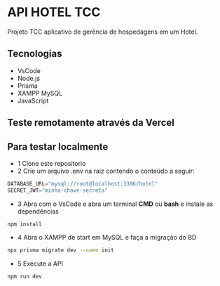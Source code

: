 # API HOTEL TCC
Projeto TCC aplicativo de gerência de hospedagens em um Hotel.

## Tecnologias
- VsCode
- Node.js
- Prisma
- XAMPP MySQL
- JavaScript

## Teste remotamente através da Vercel

## Para testar localmente
- 1 Clone este repositorio
- 2 Crie um arquivo .env na raiz contendo o conteúdo a seguir:
```js
DATABASE_URL="mysql://root@localhost:3306/hotel"
SECRET_JWT="minha-chave-secreta"
```
- 3 Abra com o VsCode e abra um terminal **CMD** ou **bash** e instale as dependências
```
npm install
```
- 4 Abra o XAMPP de start em MySQL e faça a migração do BD
```bash
npx prisma migrate dev --name init
```
- 5 Execute a API
```
npm run dev
```